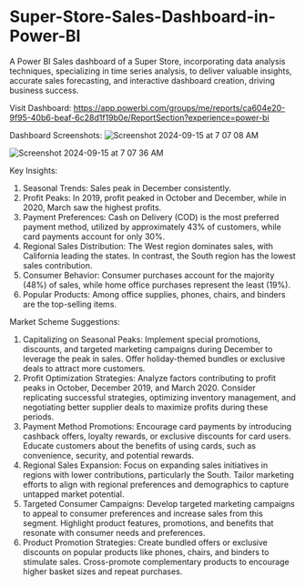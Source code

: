 # Super-Store-Sales-Dashboard-in-Power-BI
A Power BI Sales dashboard of a Super Store, incorporating data analysis techniques, specializing in time series analysis, to deliver valuable insights, accurate sales forecasting, and interactive dashboard creation, driving business success.

Visit Dashboard: https://app.powerbi.com/groups/me/reports/ca604e20-9f95-40b6-beaf-6c28d1f19b0e/ReportSection?experience=power-bi

Dashboard Screenshots:
![Screenshot 2024-09-15 at 7 07 08 AM](https://github.com/user-attachments/assets/1a32d6bc-4b46-4d99-9d60-20a424b149f9)

![Screenshot 2024-09-15 at 7 07 36 AM](https://github.com/user-attachments/assets/06beec16-30fc-489f-8493-6af6882353ae)

Key Insights:
1.	Seasonal Trends: Sales peak in December consistently.
2.	Profit Peaks: In 2019, profit peaked in October and December, while in 2020, March saw the highest profits.
3.	Payment Preferences: Cash on Delivery (COD) is the most preferred payment method, utilized by approximately 43% of customers, while card payments account for only 30%.
4.	Regional Sales Distribution: The West region dominates sales, with California leading the states. In contrast, the South region has the lowest sales contribution.
5.	Consumer Behavior: Consumer purchases account for the majority (48%) of sales, while home office purchases represent the least (19%).
6.	Popular Products: Among office supplies, phones, chairs, and binders are the top-selling items.

Market Scheme Suggestions:
1.	Capitalizing on Seasonal Peaks: Implement special promotions, discounts, and targeted marketing campaigns during December to leverage the peak in sales. Offer holiday-themed bundles or exclusive deals to attract more customers.
2.	Profit Optimization Strategies: Analyze factors contributing to profit peaks in October, December 2019, and March 2020. Consider replicating successful strategies, optimizing inventory management, and negotiating better supplier deals to maximize profits during these periods.
3.	Payment Method Promotions: Encourage card payments by introducing cashback offers, loyalty rewards, or exclusive discounts for card users. Educate customers about the benefits of using cards, such as convenience, security, and potential rewards.
4.	Regional Sales Expansion: Focus on expanding sales initiatives in regions with lower contributions, particularly the South. Tailor marketing efforts to align with regional preferences and demographics to capture untapped market potential.
5.	Targeted Consumer Campaigns: Develop targeted marketing campaigns to appeal to consumer preferences and increase sales from this segment. Highlight product features, promotions, and benefits that resonate with consumer needs and preferences.
6.	Product Promotion Strategies: Create bundled offers or exclusive discounts on popular products like phones, chairs, and binders to stimulate sales. Cross-promote complementary products to encourage higher basket sizes and repeat purchases.



